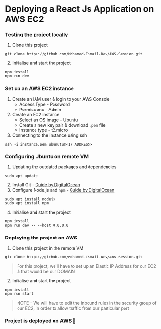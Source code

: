 # Deploying a React Js Application on AWS EC2

### Testing the project locally

1. Clone this project
```
git clone https://github.com/Mohamed-Ismail-Dev/AWS-Session.git
```

2. Initialise and start the project
```
npm install
npm run dev
```

### Set up an AWS EC2 instance

1. Create an IAM user & login to your AWS Console
    - Access Type - Password
    - Permissions - Admin
2. Create an EC2 instance
    - Select an OS image - Ubuntu
    - Create a new key pair & download `.pem` file
    - Instance type - t2.micro
3. Connecting to the instance using ssh
```
ssh -i instance.pem ubunutu@<IP_ADDRESS>
```

### Configuring Ubuntu on remote VM

1. Updating the outdated packages and dependencies
```
sudo apt update
```
2. Install Git - [Guide by DigitalOcean](https://www.digitalocean.com/community/tutorials/how-to-install-git-on-ubuntu-22-04) 
3. Configure Node.js and `npm` - [Guide by DigitalOcean](https://www.digitalocean.com/community/tutorials/how-to-install-node-js-on-ubuntu-22-04)
```
sudo apt install nodejs
sudo apt install npm
```
4. Initialise and start the project
```
npm install
npm run dev -- --host 0.0.0.0
```

### Deploying the project on AWS

1. Clone this project in the remote VM
```
git clone https://github.com/Mohamed-Ismail-Dev/AWS-Session.git
```
> For this project, we'll have to set up an Elastic IP Address for our EC2 & that would be our DOMAIN

2. Initialise and start the project
```
npm install
npm run start
```
> NOTE - We will have to edit the inbound rules in the security group of our EC2, in order to allow traffic from our particular port

### Project is deployed on AWS 🎉
